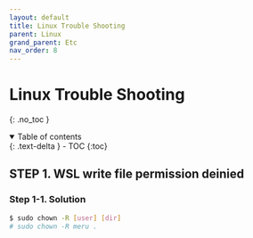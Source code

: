 ```yaml
---
layout: default
title: Linux Trouble Shooting
parent: Linux
grand_parent: Etc
nav_order: 8
---
```


# Linux Trouble Shooting

{: .no_toc }


<details open markdown="block">
  <summary>
    Table of contents
  </summary>
  {: .text-delta }
- TOC
{:toc}
</details>


<!------------------------------------ STEP ------------------------------------>

## STEP 1. WSL write file permission deinied

### Step 1-1. Solution

```bash
$ sudo chown -R [user] [dir]
# sudo chown -R meru .
```



<br>

<!------------------------------------ STEP ------------------------------------>